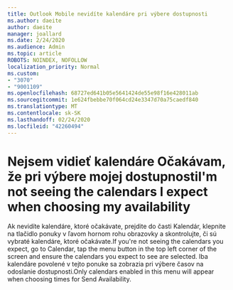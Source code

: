 ```yaml
---
title: Outlook Mobile nevidíte kalendáre pri výbere dostupnosti
ms.author: daeite
author: daeite
manager: joallard
ms.date: 2/24/2020
ms.audience: Admin
ms.topic: article
ROBOTS: NOINDEX, NOFOLLOW
localization_priority: Normal
ms.custom:
- "3070"
- "9001109"
ms.openlocfilehash: 68727ed641b05e5641424de55e98f16e428011ab
ms.sourcegitcommit: 1e624fbebbe70f064cd24e3347d70a75caedf840
ms.translationtype: MT
ms.contentlocale: sk-SK
ms.lasthandoff: 02/24/2020
ms.locfileid: "42260494"
---
```

# <a name="im-not-seeing-the-calendars-i-expect-when-choosing-my-availability"></a><span data-ttu-id="d85e2-102">Nejsem vidieť kalendáre Očakávam, že pri výbere mojej dostupnosti</span><span class="sxs-lookup"><span data-stu-id="d85e2-102">I'm not seeing the calendars I expect when choosing my availability</span></span>

<span data-ttu-id="d85e2-103">Ak nevidíte kalendáre, ktoré očakávate, prejdite do časti Kalendár, klepnite na tlačidlo ponuky v ľavom hornom rohu obrazovky a skontrolujte, či sú vybraté kalendáre, ktoré očakávate.</span><span class="sxs-lookup"><span data-stu-id="d85e2-103">If you're not seeing the calendars you expect, go to Calendar, tap the menu button in the top left corner of the screen and ensure the calendars you expect to see are selected.</span></span> <span data-ttu-id="d85e2-104">Iba kalendáre povolené v tejto ponuke sa zobrazia pri výbere časov na odoslanie dostupnosti.</span><span class="sxs-lookup"><span data-stu-id="d85e2-104">Only calendars enabled in this menu will appear when choosing times for Send Availability.</span></span>